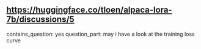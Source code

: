## https://huggingface.co/tloen/alpaca-lora-7b/discussions/5

contains_question: yes
question_part: may i have a look at the training loss curve